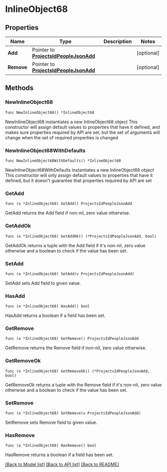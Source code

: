 # InlineObject68

## Properties

Name | Type | Description | Notes
------------ | ------------- | ------------- | -------------
**Add** | Pointer to [**ProjectsIdPeopleJsonAdd**](ProjectsIdPeopleJsonAdd.md) |  | [optional] 
**Remove** | Pointer to [**ProjectsIdPeopleJsonAdd**](ProjectsIdPeopleJsonAdd.md) |  | [optional] 

## Methods

### NewInlineObject68

`func NewInlineObject68() *InlineObject68`

NewInlineObject68 instantiates a new InlineObject68 object
This constructor will assign default values to properties that have it defined,
and makes sure properties required by API are set, but the set of arguments
will change when the set of required properties is changed

### NewInlineObject68WithDefaults

`func NewInlineObject68WithDefaults() *InlineObject68`

NewInlineObject68WithDefaults instantiates a new InlineObject68 object
This constructor will only assign default values to properties that have it defined,
but it doesn't guarantee that properties required by API are set

### GetAdd

`func (o *InlineObject68) GetAdd() ProjectsIdPeopleJsonAdd`

GetAdd returns the Add field if non-nil, zero value otherwise.

### GetAddOk

`func (o *InlineObject68) GetAddOk() (*ProjectsIdPeopleJsonAdd, bool)`

GetAddOk returns a tuple with the Add field if it's non-nil, zero value otherwise
and a boolean to check if the value has been set.

### SetAdd

`func (o *InlineObject68) SetAdd(v ProjectsIdPeopleJsonAdd)`

SetAdd sets Add field to given value.

### HasAdd

`func (o *InlineObject68) HasAdd() bool`

HasAdd returns a boolean if a field has been set.

### GetRemove

`func (o *InlineObject68) GetRemove() ProjectsIdPeopleJsonAdd`

GetRemove returns the Remove field if non-nil, zero value otherwise.

### GetRemoveOk

`func (o *InlineObject68) GetRemoveOk() (*ProjectsIdPeopleJsonAdd, bool)`

GetRemoveOk returns a tuple with the Remove field if it's non-nil, zero value otherwise
and a boolean to check if the value has been set.

### SetRemove

`func (o *InlineObject68) SetRemove(v ProjectsIdPeopleJsonAdd)`

SetRemove sets Remove field to given value.

### HasRemove

`func (o *InlineObject68) HasRemove() bool`

HasRemove returns a boolean if a field has been set.


[[Back to Model list]](../README.md#documentation-for-models) [[Back to API list]](../README.md#documentation-for-api-endpoints) [[Back to README]](../README.md)


